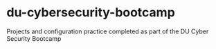 # du-cybersecurity-bootcamp
Projects and configuration practice completed as part of the DU Cyber Security Bootcamp
